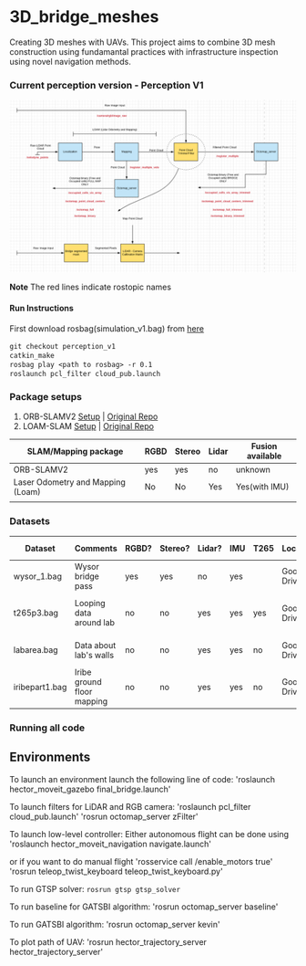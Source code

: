 
# 3D_bridge_meshes
Creating 3D meshes with UAVs. This project aims to combine 3D mesh construction using fundamantal practices with infrastructure inspection using novel navigation methods.




### Current perception version - Perception V1

![](pipeline.png)

**Note** The red lines indicate rostopic names


#### Run Instructions
First download rosbag(simulation_v1.bag) from [here](https://drive.google.com/file/d/1f-OXbnUOXiB1iEFGs9W5oXcsnhm74dib/view?usp=sharing)

```
git checkout perception_v1
catkin_make
rosbag play <path to rosbag> -r 0.1
roslaunch pcl_filter cloud_pub.launch
```





### Package setups

1. ORB-SLAMV2 [Setup](ORB/ORB_SLAM2) | [Original Repo](https://github.com/raulmur/ORB_SLAM2)
2. LOAM-SLAM [Setup](LOAM) | [Original Repo](https://github.com/laboshinl/loam_velodyne)



| SLAM/Mapping package  | RGBD  | Stereo  | Lidar  | Fusion available |
|---                    |---    |---      |---     |---               |
| ORB-SLAMV2            | yes   | yes     | no     |   unknown        |
|  Laser Odometry and Mapping (Loam) |  No | No  | Yes  | Yes(with IMU)  |
|   |   |   |   |   |


### Datasets

| Dataset | Comments | RGBD?  | Stereo?  | Lidar? | IMU | T265 | Location |  Best Mapping| Snapshots/sample|
|---         |---    |---      |---     |---      |--   |---   |----   |--- | --- |
| wysor_1.bag | Wysor bridge pass | yes   | yes     | no |  yes  | |  Google Drive   |   LOAM  | |
| t265p3.bag | Looping data around lab  | no   | no     | yes |  yes  | yes |  Google Drive   |   LOAM (fused with IMU)| |
| labarea.bag | Data about lab's walls  | no   | no     | yes |  yes  | no |  Google Drive   |   LOAM & Open mapping| |
| iribepart1.bag  | Iribe ground floor mapping  | no  | no  | yes | yes| no | Google Drive|  LOAM| |


### Running all code
## Environments
To launch an environment launch the following line of code:
'roslaunch hector_moveit_gazebo final_bridge.launch'

To launch filters for LiDAR and RGB camera:
'roslaunch pcl_filter cloud_pub.launch'
'rosrun octomap_server zFilter'

To launch low-level controller:
Either autonomous flight can be done using
'roslaunch hector_moveit_navigation navigate.launch'

or if you want to do manual flight
'rosservice call /enable_motors true'
'rosrun teleop_twist_keyboard teleop_twist_keyboard.py'

To run GTSP solver:
`rosrun gtsp gtsp_solver`

To run baseline for GATSBI algorithm:
'rosrun octomap_server baseline'

To run GATSBI algorithm:
'rosrun octomap_server kevin'

To plot path of UAV:
'rosrun hector_trajectory_server hector_trajectory_server'
